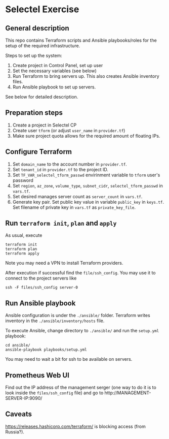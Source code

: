 # Selectel Exercise

## General description

This repo contains Terraform scripts and Ansible playbooks/roles
for the setup of the required infrastructure.

Steps to set up the system:

1. Create project in Control Panel, set up user
1. Set the necessary variables (see below)
1. Run Terraform to bring servers up. This also creates
   Ansible inventory files.
1. Run Ansible playbook to set up servers.

See below for detailed description.

## Preparation steps

1. Create a project in Selectel CP
1. Create user `tform` (or adjust `user_name` in `provider.tf`)
1. Make sure project quota allows for the required amount of floating IPs.

## Configure Terraform

1. Set `domain_name` to the account number in `provider.tf`.
1. Set `tenant_id` in `provider.tf` to the project ID.
1. Set `TF_VAR_selectel_tform_passwd` envirinment variable to `tform` user's
   password
1. Set `region`, `az_zone`, `volume_type`, `subnet_cidr`, `selectel_tform_passwd`
   in `vars.tf`.
1. Set desired manages server count as `server_count` in `vars.tf`.
1. Generate key pair. Set public key value in variable `public_key`
   in `keys.tf`. Set filename of private key in `vars.tf` as `private_key_file`.

## Run `terraform init`, `plan` and `apply`

As usual, execute
```
terraform init
terraform plan
terraform apply
```
Note you may need a VPN to install Terraform providers.

After execution if successful find the `file/ssh_config`.
You may use it to connect to the project servers like
```
ssh -F files/ssh_config server-0
```

## Run Ansible playbook

Ansible configuration is under the `./ansible/` folder.
Terraform writes inventory in the `./ansible/inventory/hosts` file.

To execute Ansible, change directory to `./ansible/` and run
the `setup.yml` playbook:
```
cd ansible/
ansible-playbook playbooks/setup.yml
```

You may need to wait a bit for ssh to be available on servers.

## Prometheus Web UI

Find out the IP address of the management serger (one way to do
it is to look inside the `files/ssh_config` file) and go to
http://MANAGEMENT-SERVER-IP:9090/

## Caveats

https://releases.hashicorp.com/terraform/ is blocking access (from Russia?).
